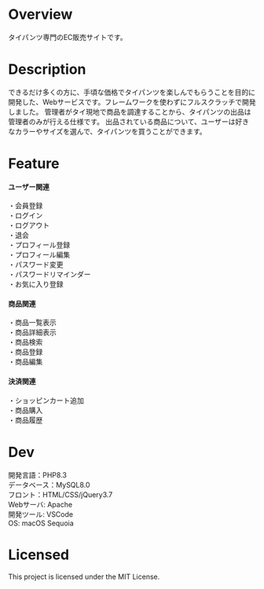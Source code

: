 # Overview
タイパンツ専門のEC販売サイトです。

# Description
できるだけ多くの方に、手頃な価格でタイパンツを楽しんでもらうことを目的に開発した、Webサービスです。フレームワークを使わずにフルスクラッチで開発しました。
管理者がタイ現地で商品を調達することから、タイパンツの出品は管理者のみが行える仕様です。
出品されている商品について、ユーザーは好きなカラーやサイズを選んで、タイパンツを買うことができます。

# Feature
#### ユーザー関連  
・会員登録  
・ログイン  
・ログアウト  
・退会  
・プロフィール登録  
・プロフィール編集  
・パスワード変更  
・パスワードリマインダー  
・お気に入り登録  

#### 商品関連
・商品一覧表示  
・商品詳細表示  
・商品検索  
・商品登録  
・商品編集  

#### 決済関連
・ショッピンカート追加  
・商品購入  
・商品履歴  


# Dev
開発言語：PHP8.3  
データベース：MySQL8.0  
フロント：HTML/CSS/jQuery3.7  
Webサーバ: Apache  
開発ツール: VSCode  
OS: macOS Sequoia  


# Licensed
This project is licensed under the MIT License.

